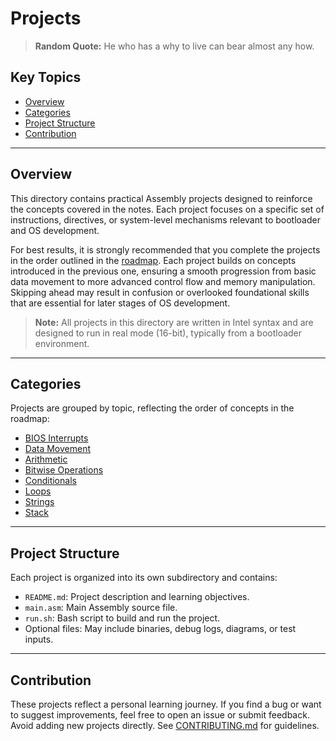 # Projects

> **Random Quote:** He who has a why to live can bear almost any how.

## Key Topics

+ [Overview](#overview)
+ [Categories](#categories)
+ [Project Structure](#project-structure)
+ [Contribution](#contribution)

---

## Overview

This directory contains practical Assembly projects designed to reinforce the concepts covered in the notes. Each project focuses on a specific set of instructions, directives, or system-level mechanisms relevant to bootloader and OS development.

For best results, it is strongly recommended that you complete the projects in the order outlined in the [roadmap](../roadmap/README.md). Each project builds on concepts introduced in the previous one, ensuring a smooth progression from basic data movement to more advanced control flow and memory manipulation. Skipping ahead may result in confusion or overlooked foundational skills that are essential for later stages of OS development.

> **Note:** All projects in this directory are written in Intel syntax and are designed to run in real mode (16-bit), typically from a bootloader environment.

---

## Categories

Projects are grouped by topic, reflecting the order of concepts in the roadmap:

+ [BIOS Interrupts](./01_bios_interrupts/README.md)
+ [Data Movement](./02_data_movement/README.md)
+ [Arithmetic](./03_arithmetic/README.md)
+ [Bitwise Operations](./04_bitwise_operations/README.md)
+ [Conditionals](./05_conditionals/README.md)
+ [Loops](./06_loops/README.md)
+ [Strings](./07_strings/README.md)
+ [Stack](./08_stack/README.md)

---

## Project Structure

Each project is organized into its own subdirectory and contains:

+ `README.md`: Project description and learning objectives.
+ `main.asm`: Main Assembly source file.
+ `run.sh`: Bash script to build and run the project.
+ Optional files: May include binaries, debug logs, diagrams, or test inputs.

---

## Contribution

These projects reflect a personal learning journey. If you find a bug or want to suggest improvements, feel free to open an issue or submit feedback. Avoid adding new projects directly. See [CONTRIBUTING.md](../CONTRIBUTING.md) for guidelines.
